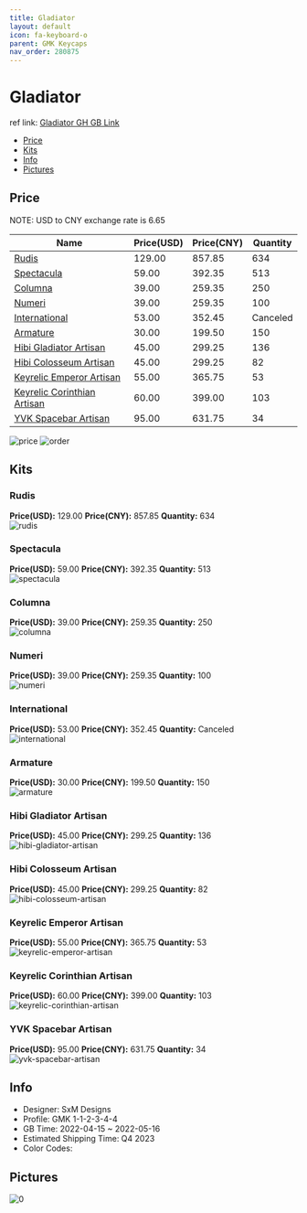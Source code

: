 ```yaml
---
title: Gladiator 
layout: default
icon: fa-keyboard-o
parent: GMK Keycaps
nav_order: 280875
---
```


# Gladiator 

ref link: [Gladiator GH GB Link](https://geekhack.org/index.php?topic=116906.0)

* [Price](#price)
* [Kits](#kits)
* [Info](#info)
* [Pictures](#pictures)

## Price

NOTE: USD to CNY exchange rate is 6.65

| Name          | Price(USD)   |  Price(CNY) | Quantity |
| ------------- | ------------ |  ---------- | -------- |
|[Rudis](#rudis)|129.00|857.85|634|
|[Spectacula](#spectacula)|59.00|392.35|513|
|[Columna](#columna)|39.00|259.35|250|
|[Numeri](#numeri)|39.00|259.35|100|
|[International](#international)|53.00|352.45|Canceled|
|[Armature](#armature)|30.00|199.50|150|
|[Hibi Gladiator Artisan](#hibi-gladiator-artisan)|45.00|299.25|136|
|[Hibi Colosseum Artisan](#hibi-colosseum-artisan)|45.00|299.25|82|
|[Keyrelic Emperor Artisan](#keyrelic-emperor-artisan)|55.00|365.75|53|
|[Keyrelic Corinthian Artisan](#keyrelic-corinthian-artisan)|60.00|399.00|103|
|[YVK Spacebar Artisan](#yvk-spacebar-artisan)|95.00|631.75|34|

<img src="{{ 'assets/images/gmk-keycaps/Gladiator/price.jpg' | relative_url }}" alt="price" class="image featured">
<img src="{{ 'assets/images/gmk-keycaps/Gladiator/order.png' | relative_url }}" alt="order" class="image featured">

## Kits
### Rudis  
**Price(USD):** 129.00	**Price(CNY):** 857.85	**Quantity:** 634  
<img src="{{ 'assets/images/gmk-keycaps/Gladiator/kits_pics/rudis.jpg' | relative_url }}" alt="rudis" class="image featured">

### Spectacula  
**Price(USD):** 59.00	**Price(CNY):** 392.35	**Quantity:** 513  
<img src="{{ 'assets/images/gmk-keycaps/Gladiator/kits_pics/spectacula.jpg' | relative_url }}" alt="spectacula" class="image featured">

### Columna  
**Price(USD):** 39.00	**Price(CNY):** 259.35	**Quantity:** 250  
<img src="{{ 'assets/images/gmk-keycaps/Gladiator/kits_pics/columna.jpg' | relative_url }}" alt="columna" class="image featured">

### Numeri  
**Price(USD):** 39.00	**Price(CNY):** 259.35	**Quantity:** 100  
<img src="{{ 'assets/images/gmk-keycaps/Gladiator/kits_pics/numeri.jpg' | relative_url }}" alt="numeri" class="image featured">

### International  
**Price(USD):** 53.00	**Price(CNY):** 352.45	**Quantity:** Canceled  
<img src="{{ 'assets/images/gmk-keycaps/Gladiator/kits_pics/international.png' | relative_url }}" alt="international" class="image featured">

### Armature  
**Price(USD):** 30.00	**Price(CNY):** 199.50	**Quantity:** 150  
<img src="{{ 'assets/images/gmk-keycaps/Gladiator/kits_pics/armature.jpg' | relative_url }}" alt="armature" class="image featured">

### Hibi Gladiator Artisan  
**Price(USD):** 45.00	**Price(CNY):** 299.25	**Quantity:** 136  
<img src="{{ 'assets/images/gmk-keycaps/Gladiator/kits_pics/hibi-gladiator-artisan.jpg' | relative_url }}" alt="hibi-gladiator-artisan" class="image featured">

### Hibi Colosseum Artisan  
**Price(USD):** 45.00	**Price(CNY):** 299.25	**Quantity:** 82  
<img src="{{ 'assets/images/gmk-keycaps/Gladiator/kits_pics/hibi-colosseum-artisan.jpg' | relative_url }}" alt="hibi-colosseum-artisan" class="image featured">

### Keyrelic Emperor Artisan  
**Price(USD):** 55.00	**Price(CNY):** 365.75	**Quantity:** 53  
<img src="{{ 'assets/images/gmk-keycaps/Gladiator/kits_pics/keyrelic-emperor-artisan.jpg' | relative_url }}" alt="keyrelic-emperor-artisan" class="image featured">

### Keyrelic Corinthian Artisan  
**Price(USD):** 60.00	**Price(CNY):** 399.00	**Quantity:** 103  
<img src="{{ 'assets/images/gmk-keycaps/Gladiator/kits_pics/keyrelic-corinthian-artisan.jpg' | relative_url }}" alt="keyrelic-corinthian-artisan" class="image featured">

### YVK Spacebar Artisan  
**Price(USD):** 95.00	**Price(CNY):** 631.75	**Quantity:** 34  
<img src="{{ 'assets/images/gmk-keycaps/Gladiator/kits_pics/yvk-spacebar-artisan.jpg' | relative_url }}" alt="yvk-spacebar-artisan" class="image featured">

## Info
* Designer: SxM Designs  
* Profile: GMK 1-1-2-3-4-4  
* GB Time: 2022-04-15 ~ 2022-05-16  
* Estimated Shipping Time: Q4 2023  
* Color Codes:  


## Pictures  
<img src="{{ 'assets/images/gmk-keycaps/Gladiator/rendering_pics/0.jpg' | relative_url }}" alt="0" class="image featured">
